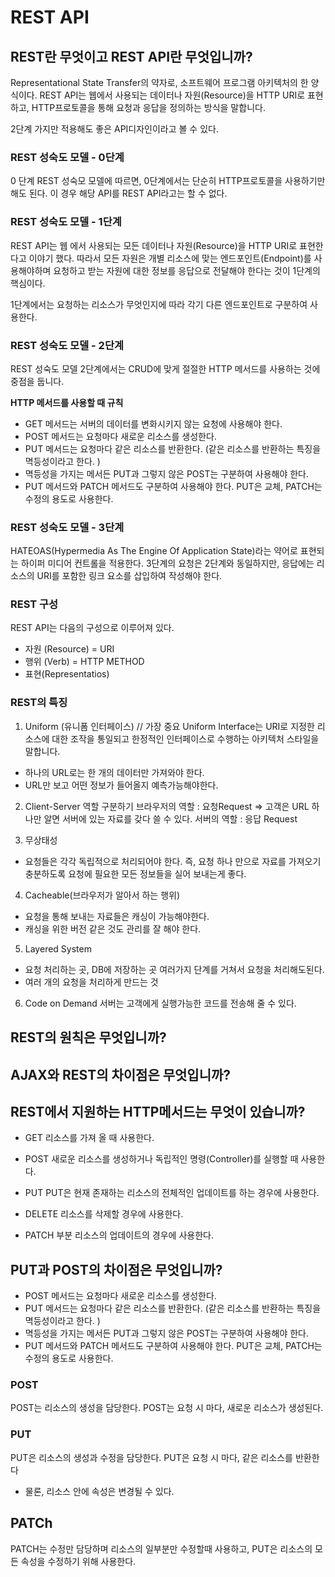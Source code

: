 # REST API

## REST란 무엇이고 REST API란 무엇입니까?
Representational State Transfer의 약자로, 소프트웨어 프로그램 아키텍처의 한 양식이다. 
REST API는 웹에서 사용되는 데이터나 자원(Resource)을 HTTP URI로 표현하고, HTTP프로토콜을 통해 요청과 응답을 정의하는 방식을 말합니다. 

2단계 가지만 적용해도 좋은 API디자인이라고 볼 수 있다. 

### REST 성숙도 모델 - 0단계
0 단계 REST 성숙모 모델에 따르면, 0단계에서는 단순히 HTTP프로토콜을 사용하기만 해도 된다. 
이 경우 해당 API를 REST API라고는 할 수 없다. 

### REST 성숙도 모델 - 1단계
REST API는 웹 에서 사용되는 모든 데이터나 자원(Resource)을 HTTP URI로 표현한다고 이야기 했다. 
따라서 모든 자원은 개별 리소스에 맞는 엔드포인트(Endpoint)를 사용해야하며 요청하고 받는 자원에 대한 정보를 응답으로 전달해야 한다는 것이 1단계의 핵심이다. 

1단계에서는 요청하는 리소스가 무엇인지에 따라 각기 다른 엔드포인트로 구분하여 사용한다. 

### REST 성숙도 모델 - 2단계
REST 성숙도 모델 2단계에서는 CRUD에 맞게 절절한 HTTP 메서드를 사용하는 것에 중점을 둡니다.

**HTTP 메서드를 사용할 때 규칙**
- GET 메서드는 서버의 데이터를 변화시키지 않는 요청에 사용해야 한다.
- POST 메서드는 요청마다 새로운 리소스를 생성한다.
- PUT 메서드는 요청마다 같은 리소스를 반환한다. (같은 리소스를 반환하는 특징을 멱등성이라고 한다. )
- 멱등성을 가지는 메서든 PUT과 그렇지 않은 POST는 구분하여 사용해야 한다.
- PUT 메서드와 PATCH 메서드도 구분하여 사용해야 한다. PUT은 교체, PATCH는 수정의 용도로 사용한다. 

### REST 성숙도 모델 - 3단계 
HATEOAS(Hypermedia As The Engine Of Application State)라는 약어로 표현되는 하이퍼 미디어 컨트롤을 적용한다. 
3단계의 요청은 2단계와 동일하지만, 응답에는 리소스의 URI를 포함한 링크 요소를 삽입하여 작성해야 한다. 



### REST 구성
REST API는 다음의 구성으로 이루어져 있다. 
- 자원 (Resource) = URI
- 행위 (Verb) = HTTP METHOD
- 표현(Representatios)

### REST의 특징
1. Uniform (유니폼 인터페이스) // 가장 중요
Uniform Interface는 URI로 지정한 리소스에 대한 조작을 통일되고 한정적인 인터페이스로 수행하는 아키텍처 스타일을 말합니다.
- 하나의 URL로는 한 개의 데이터만 가져와야 한다.
- URL만 보고 어떤 정보가 들어올지 예측가능해야한다.

2. Client-Server 역할 구분하기
브라우저의 역할 : 요청Request => 고객은 URL 하나만 알면 서버에 있는 자료를 갖다 쓸 수 있다. 
서버의 역할 : 응답 Request

3. 무상태성
- 요청들은 각각 독립적으로 처리되어야 한다. 
즉, 요청 하나 만으로 자료를 가져오기 충분하도록 요청에 필요한 모든 정보들을 실어 보내는게 좋다. 

4. Cacheable(브라우저가 알아서 하는 행위)
- 요청을 통해 보내는 자료들은 캐싱이 가능해야한다.
- 캐싱을 위한 버전 같은 것도 관리를 잘 해야 한다.

5. Layered System
- 요청 처리하는 곳, DB에 저장하는 곳 여러가지 단계를 거쳐서 요청을 처리해도된다. 
- 여러 개의 요청을 처리하게 만드는 것

6. Code on Demand
서버는 고객에게 실행가능한 코드를 전송해 줄 수 있다. 


## REST의 원칙은 무엇입니까?


## AJAX와 REST의 차이점은 무엇입니까?


## REST에서 지원하는 HTTP메서드는 무엇이 있습니까?
- GET
리소스를 가져 올 때 사용한다. 

- POST
새로운 리소스를 생성하거나 독립적인 명령(Controller)를 실행할 때 사용한다. 

- PUT
PUT은 현재 존재하는 리소스의 전체적인 업데이트를 하는 경우에 사용한다.

- DELETE
리소스를 삭제할 경우에 사용한다. 

- PATCH
부분 리소스의 업데이트의 경우에 사용한다. 

## PUT과 POST의 차이점은 무엇입니까?
- POST 메서드는 요청마다 새로운 리소스를 생성한다.
- PUT 메서드는 요청마다 같은 리소스를 반환한다. (같은 리소스를 반환하는 특징을 멱등성이라고 한다. )
- 멱등성을 가지는 메서든 PUT과 그렇지 않은 POST는 구분하여 사용해야 한다.
- PUT 메서드와 PATCH 메서드도 구분하여 사용해야 한다. PUT은 교체, PATCH는 수정의 용도로 사용한다. 

### POST
POST는 리소스의 생성을 담당한다.
POST는 요청 시 마다, 새로운 리소스가 생성된다.

### PUT
PUT은 리소스의 생성과 수정을 담당한다.
PUT은 요청 시 마다, 같은 리소스를 반환한다
* 물론, 리소스 안에 속성은 변경될 수 있다.

## PATCh
PATCH는 수정만 담당하며 리소스의 일부분만 수정할때 사용하고, PUT은 리소스의 모든 속성을 수정하기 위해 사용한다. 